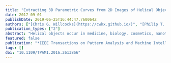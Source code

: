 ```yaml
---
title: "Extracting 3D Parametric Curves from 2D Images of Helical Objects"
date: 2017-09-01
publishDate: 2019-06-25T16:44:47.760064Z
authors: ["[Chris G. Willcocks](https://cwkx.github.io/)", "[Philip T. G. Jackson](https://www.dur.ac.uk/computer.science/staff/profile/?id=13969)", "chas", "[Boguslaw Obara](https://community.dur.ac.uk/boguslaw.obara/)"]
publication_types: ["2"]
abstract: "Helical objects occur in medicine, biology, cosmetics, nanotechnology, and engineering. Reconstructing a 3D helical curve from a 2D image of a helical object has many practical applications, in particular being able to extract metrics such as tortuosity, frequency, and pitch. We present a method that is able to straighten the image object and derive a robust 3D helical curve from peaks in the object boundary. The algorithm has a small number of stable parameters that require little tuning, and the curve is validated against both synthetic and real-world data. The results show that the extracted 3D curve comes within close Hausdorff distance to the ground truth, and has near identical tortuosity for helical objects with a circular profile. Parameter insensitivity and robustness against high levels of image noise are demonstrated thoroughly and quantitatively."
featured: false
publication: "*IEEE Transactions on Pattern Analysis and Machine Intelligence*"
tags: []
doi: "10.1109/TPAMI.2016.2613866"
---
```

